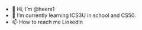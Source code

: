 - 👋 Hi, I’m @heers1
- 🌱 I’m currently learning ICS3U in school and CS50. 
- 📫 How to reach me LinkedIn

<!---
heers1/heers1 is a ✨ special ✨ repository because its `README.md` (this file) appears on your GitHub profile.
You can click the Preview link to take a look at your changes.
--->

